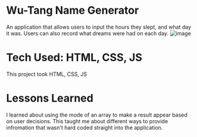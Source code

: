 # Wu-Tang Name Generator
An application that allows users to input the hours they slept, and what day it was. Users can also record
what dreams were had on each day.
![image](https://user-images.githubusercontent.com/112406976/202771560-9751ede1-2f79-417b-b390-d471bcffdcff.png)
# Tech Used: HTML, CSS, JS 
This project took HTML, CSS, JS
# Lessons Learned
I learned about using the mode of an array to make a result appear based on 
user decisions. This taught me about different ways to provide infromation that wasn't
hard coded straight into the application. 

